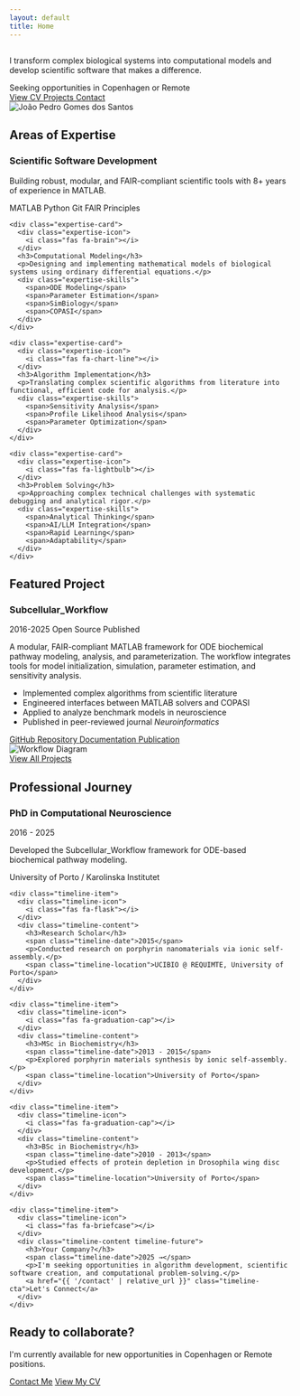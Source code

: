 ```yaml
---
layout: default
title: Home
---
```


<div class="hero-section">
  <div class="hero-background"></div>
  <div class="hero-content">
    <div class="hero-text">
      <div class="typewriter">
        <h2 id="typewriter-text"></h2>
      </div>
      <p class="hero-description">I transform complex biological systems into computational models and develop scientific software that makes a difference.</p>
      <div class="location-badge">
        <i class="fas fa-map-marker-alt"></i> Seeking opportunities in Copenhagen or Remote
      </div>
      <div class="hero-buttons">
        <a href="{{ '/cv' | relative_url }}" class="hero-button primary-button">
          <i class="fas fa-file-alt"></i> View CV
        </a>
        <a href="{{ '/projects' | relative_url }}" class="hero-button secondary-button">
          <i class="fas fa-laptop-code"></i> Projects
        </a>
        <a href="{{ '/contact' | relative_url }}" class="hero-button secondary-button">
          <i class="fas fa-envelope"></i> Contact
        </a>
      </div>
    </div>
    <div class="hero-image-container">
      <div class="hero-image-border">
        <img src="{{ '/assets/images/Profile.jpg' | relative_url }}" alt="João Pedro Gomes dos Santos" class="hero-image">
      </div>
    </div>
  </div>
</div>

<div class="section-divider">
  <div class="divider-line"></div>
  <div class="divider-icon"><i class="fas fa-code"></i></div>
  <div class="divider-line"></div>
</div>

<section class="expertise-section">
  <h2 class="section-heading"><span class="heading-icon"><i class="fas fa-star"></i></span> Areas of Expertise</h2>
  
  <div class="expertise-grid">
    <div class="expertise-card">
      <div class="expertise-icon">
        <i class="fas fa-laptop-code"></i>
      </div>
      <h3>Scientific Software Development</h3>
      <p>Building robust, modular, and FAIR-compliant scientific tools with 8+ years of experience in MATLAB.</p>
      <div class="expertise-skills">
        <span>MATLAB</span>
        <span>Python</span>
        <span>Git</span>
        <span>FAIR Principles</span>
      </div>
    </div>
    
    <div class="expertise-card">
      <div class="expertise-icon">
        <i class="fas fa-brain"></i>
      </div>
      <h3>Computational Modeling</h3>
      <p>Designing and implementing mathematical models of biological systems using ordinary differential equations.</p>
      <div class="expertise-skills">
        <span>ODE Modeling</span>
        <span>Parameter Estimation</span>
        <span>SimBiology</span>
        <span>COPASI</span>
      </div>
    </div>
    
    <div class="expertise-card">
      <div class="expertise-icon">
        <i class="fas fa-chart-line"></i>
      </div>
      <h3>Algorithm Implementation</h3>
      <p>Translating complex scientific algorithms from literature into functional, efficient code for analysis.</p>
      <div class="expertise-skills">
        <span>Sensitivity Analysis</span>
        <span>Profile Likelihood Analysis</span>
        <span>Parameter Optimization</span>
      </div>
    </div>
    
    <div class="expertise-card">
      <div class="expertise-icon">
        <i class="fas fa-lightbulb"></i>
      </div>
      <h3>Problem Solving</h3>
      <p>Approaching complex technical challenges with systematic debugging and analytical rigor.</p>
      <div class="expertise-skills">
        <span>Analytical Thinking</span>
        <span>AI/LLM Integration</span>
        <span>Rapid Learning</span>
        <span>Adaptability</span>
      </div>
    </div>
  </div>
</section>

<div class="section-divider">
  <div class="divider-line"></div>
  <div class="divider-icon"><i class="fas fa-project-diagram"></i></div>
  <div class="divider-line"></div>
</div>

<section class="featured-project">
  <h2 class="section-heading"><span class="heading-icon"><i class="fas fa-award"></i></span> Featured Project</h2>
  
  <div class="project-showcase">
    <div class="project-showcase-content">
      <h3>Subcellular_Workflow</h3>
      <div class="project-showcase-badges">
        <span class="project-badge"><i class="fas fa-calendar-alt"></i> 2016-2025</span>
        <span class="project-badge"><i class="fab fa-github"></i> Open Source</span>
        <span class="project-badge"><i class="fas fa-book"></i> Published</span>
      </div>
      <p class="project-showcase-description">
        A modular, FAIR-compliant MATLAB framework for ODE biochemical pathway modeling, analysis, and parameterization. The workflow integrates tools for model initialization, simulation, parameter estimation, and sensitivity analysis.
      </p>
      <ul class="project-showcase-features">
        <li><i class="fas fa-check"></i> Implemented complex algorithms from scientific literature</li>
        <li><i class="fas fa-check"></i> Engineered interfaces between MATLAB solvers and COPASI</li>
        <li><i class="fas fa-check"></i> Applied to analyze benchmark models in neuroscience</li>
        <li><i class="fas fa-check"></i> Published in peer-reviewed journal <em>Neuroinformatics</em></li>
      </ul>
      <div class="project-showcase-links">
        <a href="https://github.com/jpgsantos/Subcellular_Workflow" target="_blank" class="project-link">
          <i class="fab fa-github"></i> GitHub Repository
        </a>
        <a href="https://subcellular-workflow.readthedocs.io/" target="_blank" class="project-link">
          <i class="fas fa-book"></i> Documentation
        </a>
        <a href="https://doi.org/10.1007/s12021-021-09546-3" target="_blank" class="project-link">
          <i class="fas fa-file-alt"></i> Publication
        </a>
      </div>
    </div>
    <div class="project-showcase-visual">
      <div class="visual-container">
        <div class="diagram">
          <img src="{{ '/assets/images/workflow_diagram.svg' | relative_url }}" alt="Workflow Diagram" class="diagram-image">
        </div>
      </div>
    </div>
  </div>
  
  <div class="view-more-projects">
    <a href="{{ '/projects' | relative_url }}" class="view-more-link">
      View All Projects <i class="fas fa-arrow-right"></i>
    </a>
  </div>
</section>

<div class="section-divider">
  <div class="divider-line"></div>
  <div class="divider-icon"><i class="fas fa-user-graduate"></i></div>
  <div class="divider-line"></div>
</div>

<section class="journey-section">
  <h2 class="section-heading"><span class="heading-icon"><i class="fas fa-road"></i></span> Professional Journey</h2>
  
  <div class="timeline">
    <div class="timeline-item">
      <div class="timeline-icon">
        <i class="fas fa-graduation-cap"></i>
      </div>
      <div class="timeline-content">
        <h3>PhD in Computational Neuroscience</h3>
        <span class="timeline-date">2016 - 2025</span>
        <p>Developed the Subcellular_Workflow framework for ODE-based biochemical pathway modeling.</p>
        <span class="timeline-location">University of Porto / Karolinska Institutet</span>
      </div>
    </div>
    
    <div class="timeline-item">
      <div class="timeline-icon">
        <i class="fas fa-flask"></i>
      </div>
      <div class="timeline-content">
        <h3>Research Scholar</h3>
        <span class="timeline-date">2015</span>
        <p>Conducted research on porphyrin nanomaterials via ionic self-assembly.</p>
        <span class="timeline-location">UCIBIO @ REQUIMTE, University of Porto</span>
      </div>
    </div>
    
    <div class="timeline-item">
      <div class="timeline-icon">
        <i class="fas fa-graduation-cap"></i>
      </div>
      <div class="timeline-content">
        <h3>MSc in Biochemistry</h3>
        <span class="timeline-date">2013 - 2015</span>
        <p>Explored porphyrin materials synthesis by ionic self-assembly.</p>
        <span class="timeline-location">University of Porto</span>
      </div>
    </div>
    
    <div class="timeline-item">
      <div class="timeline-icon">
        <i class="fas fa-graduation-cap"></i>
      </div>
      <div class="timeline-content">
        <h3>BSc in Biochemistry</h3>
        <span class="timeline-date">2010 - 2013</span>
        <p>Studied effects of protein depletion in Drosophila wing disc development.</p>
        <span class="timeline-location">University of Porto</span>
      </div>
    </div>
    
    <div class="timeline-item">
      <div class="timeline-icon">
        <i class="fas fa-briefcase"></i>
      </div>
      <div class="timeline-content timeline-future">
        <h3>Your Company?</h3>
        <span class="timeline-date">2025 →</span>
        <p>I'm seeking opportunities in algorithm development, scientific software creation, and computational problem-solving.</p>
        <a href="{{ '/contact' | relative_url }}" class="timeline-cta">Let's Connect</a>
      </div>
    </div>
  </div>
</section>

<div class="section-divider">
  <div class="divider-line"></div>
  <div class="divider-icon"><i class="fas fa-comments"></i></div>
  <div class="divider-line"></div>
</div>

<div class="cta-section">
  <div class="cta-content">
    <h2>Ready to collaborate?</h2>
    <p>I'm currently available for new opportunities in Copenhagen or Remote positions.</p>
    <div class="cta-buttons">
      <a href="{{ '/contact' | relative_url }}" class="cta-button">Contact Me</a>
      <a href="{{ '/cv' | relative_url }}" class="cta-button-secondary">View My CV</a>
    </div>
  </div>
</div>

<script src="{{ '/assets/js/home.js' | relative_url }}"></script>